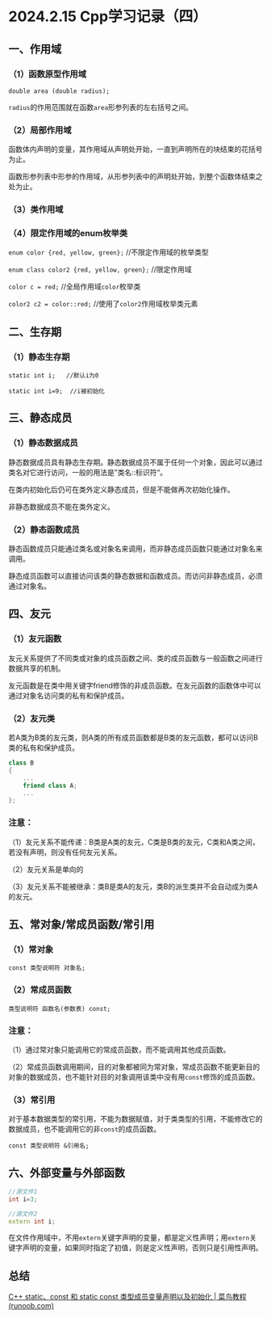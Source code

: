 # 2024.2.15 Cpp学习记录（四）

## 一、作用域

### （1）函数原型作用域

`double area (double radius);`

`radius`的作用范围就在函数`area`形参列表的左右括号之间。

### （2）局部作用域

函数体内声明的变量，其作用域从声明处开始，一直到声明所在的块结束的花括号为止。

函数形参列表中形参的作用域，从形参列表中的声明处开始，到整个函数体结束之处为止。

### （3）类作用域

### （4）限定作用域的enum枚举类

`enum color {red, yellow, green};`   //不限定作用域的枚举类型 

`enum class color2 {red, yellow, green};`    //限定作用域

`color c = red;`          //全局作用域`color`枚举类

`color2 c2 = color::red;`     //使用了`color2`作用域枚举类元素

## 二、生存期

### （1）静态生存期

`static int i;   //默认i为0`

`static int i=9;  //i被初始化`

## 三、静态成员

### （1）静态数据成员

静态数据成员具有静态生存期。静态数据成员不属于任何一个对象，因此可以通过类名对它进行访问，一般的用法是”类名::标识符“。

在类内初始化后仍可在类外定义静态成员，但是不能做再次初始化操作。

非静态数据成员不能在类外定义。

### （2）静态函数成员

静态函数成员只能通过类名或对象名来调用，而非静态成员函数只能通过对象名来调用。

静态成员函数可以直接访问该类的静态数据和函数成员。而访问非静态成员，必须通过对象名。

## 四、友元

### （1）友元函数

友元关系提供了不同类或对象的成员函数之间、类的成员函数与一般函数之间进行数据共享的机制。

友元函数是在类中用关键字friend修饰的非成员函数。在友元函数的函数体中可以通过对象名访问类的私有和保护成员。

### （2）友元类

若A类为B类的友元类，则A类的所有成员函数都是B类的友元函数，都可以访问B类的私有和保护成员。

```c++
class B
{
	...
	friend class A;
	...
};
```

### 注意：

（1）友元关系不能传递：B类是A类的友元，C类是B类的友元，C类和A类之间，若没有声明，则没有任何友元关系。

（2）友元关系是单向的

（3）友元关系不能被继承：类B是类A的友元，类B的派生类并不会自动成为类A的友元。

## 五、常对象/常成员函数/常引用

### （1）常对象

`const 类型说明符 对象名;`

### （2）常成员函数

`类型说明符 函数名(参数表) const;`

### 注意：

（1）通过常对象只能调用它的常成员函数，而不能调用其他成员函数。

（2）常成员函数调用期间，目的对象都被同为常对象，常成员函数不能更新目的对象的数据成员，也不能针对目的对象调用该类中没有用`const`修饰的成员函数。

### （3）常引用

对于基本数据类型的常引用，不能为数据赋值，对于类类型的引用，不能修改它的数据成员，也不能调用它的非`const`的成员函数。

`const 类型说明符 &引用名;`

## 六、外部变量与外部函数

```c++
//源文件1
int i=3;

//源文件2
extern int i;
```

在文件作用域中，不用`extern`关键字声明的变量，都是定义性声明；用`extern`关键字声明的变量，如果同时指定了初值，则是定义性声明，否则只是引用性声明。

## 总结

[C++ static、const 和 static const 类型成员变量声明以及初始化 | 菜鸟教程 (runoob.com)](https://www.runoob.com/w3cnote/cpp-static-const.html)

